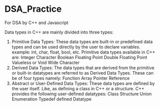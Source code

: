 # DSA_Practice
For DSA  by C++ and Javascript


Data types in C++ are mainly divided into three types: 
1. Primitive Data Types: These data types are built-in or predefined data types and can be used directly by the user to declare variables. example: int, char, float, bool, etc. Primitive data types available in C++ are: 
Integer
Character
Boolean
Floating Point
Double Floating Point
Valueless or Void
Wide Character
2. Derived Data Types: The data types that are derived from the primitive or built-in datatypes are referred to as Derived Data Types. These can be of four types namely: 
Function
Array
Pointer
Reference
3. Abstract or User-Defined Data Types: These data types are defined by the user itself. Like, as defining a class in C++ or a structure. C++ provides the following user-defined datatypes: 
Class
Structure
Union
Enumeration
Typedef defined Datatype
